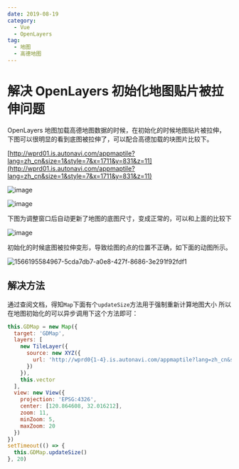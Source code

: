 ```yaml
---
date: 2019-08-19
category:
  - Vue
  - OpenLayers
tag:
  - 地图
  - 高德地图
---
```


# 解决 OpenLayers 初始化地图贴片被拉伸问题

OpenLayers 地图加载高德地图数据的时候，在初始化的时候地图贴片被拉伸，
下图可以很明显的看到底图被拉伸了，可以配合高德加载的块图片比较下。

[http://wprd01.is.autonavi.com/appmaptile?lang=zh_cn&size=1&style=7&x=1711&y=831&z=11](http://wprd01.is.autonavi.com/appmaptile?lang=zh_cn&size=1&style=7&x=1711&y=831&z=11)

![image](https://image.liubing.me/2019/12/26/28de90461c4b2.png)

![image](https://image.liubing.me/2019/12/26/2fdf854263f84.png)

下图为调整窗口后自动更新了地图的底图尺寸，变成正常的，可以和上面的比较下

![image](https://image.liubing.me/2019/12/26/75a33c6ec1c83.png)

初始化的时候底图被拉伸变形，导致绘图的点的位置不正确，如下面的动图所示。

![1566195584967-5cda7db7-a0e8-427f-8686-3e291f92fdf1](https://image.liubing.me/2019/12/26/8aacb6511c13b.gif)

## 解决方法

通过查阅文档，得知`Map`下面有个`updateSize`方法用于强制重新计算地图大小
所以在地图初始化的可以异步调用下这个方法即可：

```javascript
this.GDMap = new Map({
  target: 'GDMap',
  layers: [
    new TileLayer({
      source: new XYZ({
        url: 'http://wprd0{1-4}.is.autonavi.com/appmaptile?lang=zh_cn&size=1&style=7&x={x}&y={y}&z={z}'
      })
    }),
    this.vector
  ],
  view: new View({
    projection: 'EPSG:4326',
    center: [120.864608, 32.016212],
    zoom: 11,
    minZoom: 5,
    maxZoom: 20
  })
})
setTimeout(() => {
  this.GDMap.updateSize()
}, 20)
```
